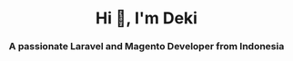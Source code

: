 <h1 align="center">Hi 👋, I'm Deki</h1>
<h3 align="center">A passionate Laravel and Magento Developer from Indonesia</h3>
